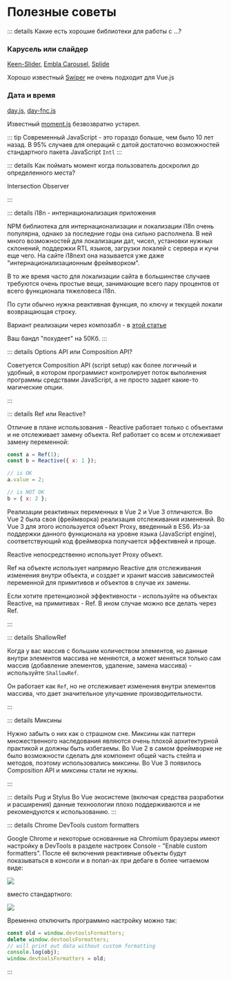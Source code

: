 # Полезные советы

::: details Какие есть хорошие библиотеки для работы с ...?

### Карусель или слайдер

[Keen-Slider](https://keen-slider.io/), [Embla Carousel](https://www.embla-carousel.com/), [Splide](https://splidejs.com/)

Хорошо известный [Swiper](https://swiperjs.com/) не очень подходит для Vue.js


### Дата и время

[day.js](https://day.js.org/), [day-fnc.js](https://date-fns.org/)

Известный [moment.js](https://momentjs.com/) безвозвратно устарел.

::: tip
Современный JavaScript - это гораздо больше, чем было 10 лет назад. В 95% случаев для операций с датой достаточно возможностей стандартного пакета JavaScript `Intl`
:::

::: details Как поймать момент когда пользователь доскролил до определенного места?

Intersection Observer

:::

<!-- В тройке есть только один кейс протекания. -->
<!-- Когда классы корневого элемента компонента совпадают с классами родителя. -->

::: details i18n - интернационализация приложения

NPM библиотека для интернационализации и локализации i18n очень популярна, однако за последние годы она сильно располнела. В ней много возможностей для локализации дат, чисел, установки нужных склонений, поддержки RTL языков, загрузки локалей с сервера и кучи еще чего. На сайте i18next она называется уже даже "интернационализационным фреймворком".

В то же время часто для локализации сайта в большинстве случаев требуются очень простые вещи, занимающие всего пару процентов от всего функционала тяжеловеса i18n.

По сути обычно нужна реактивная функция, по ключу и текущей локали возвращающая строку.

Вариант реализации через композабл - в [этой статье](https://habr.com/ru/articles/736530/)

Ваш бандл "похудеет" на 50Кб.
:::

::: details Options API или Composition API?

Советуется Composition API (script setup) как более логичный и удобный, в котором программист контролирует поток выполнения программы средствами JavaScript, а не просто задает какие-то магические опции.

:::

::: details Ref или Reactive?

Отличие в плане использования - Reactive работает только с объектами и не отслеживает замену объекта. Ref работает со всем и отслеживает замену переменной:

```js
const a = Ref(1);
const b = Reactive({ x: 1 });

// is OK
a.value = 2;

// is NOT OK
b = { x: 2 };
```

Реализации реактивных переменных в Vue 2 и Vue 3 отличаются. Во Vue 2 была своя (фреймворка) реализация отслеживания изменений. Во Vue 3 для этого используется объект Proxy, введенный в ES6. Из-за поддержки данного функционала на уровне языка (JavaScript engine), соответствующий код фреймворка получается эффективней и проще.

Reactive непосредственно использует Proxy объект.

Ref на объекте использует напрямую Reactive для отслеживания изменения внутри объекта, и создает и хранит массив зависимостей переменной для примитивов и объектов в случае их замены.

Если хотите претенциозной эффективности - используйте на объектах Reactive, на примитивах - Ref. В ином случае можно все делать через Ref.

:::

::: details ShallowRef

Когда у вас массив с большим количеством элементов, но данные внутри элементов массива не меняются, а может меняться только сам массив (добавление элементов, удаление, замена массива) - используйте `ShallowRef`.

Он работает как `Ref`, но не отслеживает изменения внутри элементов массива, что дает значительное улучшение производительности.

:::

::: details Миксины

Нужно забыть о них как о страшном сне. Миксины как паттерн множественного наследования являются очень плохой архитектурной практикой и должны быть избегаемы. Во Vue 2 в самом фреймворке не было возможности сделать для компонент общей часть стейта и методов, поэтому использовались миксины. Во Vue 3 появилось Composition API и миксины стали не нужны.

:::

::: details Pug и Stylus
Во Vue экосистеме (включая средства разработки и расширения) данные техноологии плохо поддерживаются и не рекомендуются к использованию.
:::

::: details Chrome DevTools custom formatters

Google Chrome  и некоторые основанные на Chromium браузеры имеют настройку в DevTools в разделе настроек Console - "Enable custom formatters". После её включения реактивные объекты будут показываться в консоли и в попап-ах при дебаге в более читаемом виде:

![](/images/faq/chrome-formatter-1.jpg)

вместо стандартного:

![](/images/faq/chrome-formatter-2.jpg)

Временно отключить программно настройку можно так:

```js
const old = window.devtoolsFormatters;
delete window.devtoolsFormatters; 
// will print out data without custom formatting
console.log(obj); 
window.devtoolsFormatters = old;
```

:::